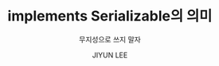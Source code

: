 ---
order: 17
layout: post
title: "implements Serializable의 의미"
subtitle: "무지성으로 쓰지 말자"
tag: Tech Notes
type: tech-notes
blog: true
text: true
author: JIYUN LEE
post-header: true
header-img: img/01_main.png
next-link: "../transaction-and-lock/"
prev-link: "../etl-vs-elt/"
---